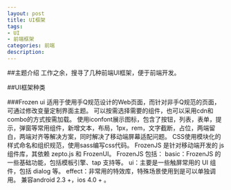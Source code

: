 ```yaml
---
layout: post
title: UI框架
tags:
- UI
- 前端框架
categories: 前端
description: 
---
```


##主题介绍
工作之余，搜寻了几种前端UI框架，便于前端开发。

<!-- more -->

##UI框架种类


###Frozen ui
适用于使用手Q规范设计的Web页面，而针对非手Q规范的页面，可通过修改变量定制界面主题。
可以按需选择需要的组件，也可以采用cdn和combo的方式按需加载。
使用iconfont展示图标，包含了按钮，列表，表单，提示，弹窗等常用组件，新增文本，布局，1px，rem，文字截断，占位，两端留白，两端对齐等解决方案，同时解决了移动端屏幕适配问题。
CSS使用模块化的样式命名和组织规范，使用sass编写css代码。
FrozenJS 是针对移动端开发的 js 组件库，其依赖 zepto.js 和 FrozenUI。
FrozenJS 包括： basic：FrozenJS 的一些基础功能，包括模板引擎、tap 支持等。
ui：主要是一些触屏常用的 UI 组件，包括 dialog 等。
effect：非常用的特效库，特殊场景使用到是可以单独调用。
兼容android 2.3 +，ios 4.0 + 。
